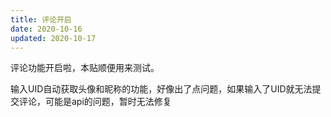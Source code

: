 ```yaml
---
title: 评论开启
date: 2020-10-16
updated: 2020-10-17
---
```



评论功能开启啦，本贴顺便用来测试。



输入UID自动获取头像和昵称的功能，好像出了点问题，如果输入了UID就无法提交评论，可能是api的问题，暂时无法修复

